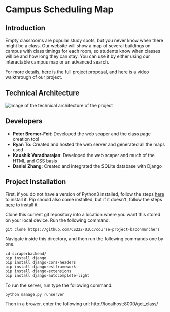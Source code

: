 # Campus Scheduling Map

## Introduction
Empty classrooms are popular study spots, but you never know when there might be a class. Our website will show a map of several buildings on campus with class timings for each room, so students know when classes will be and how long they can stay. You can use it by either using our interactable campus map or an advanced search.

For more details, [here](https://drive.google.com/file/d/1LzHKvWhnw8I8y6qjavi56g3v_un8vb2g/view?usp=sharing) is the full project proposal, and [here](https://mediaspace.illinois.edu/media/t/1_lp25o0o4) is a video walkthrough of our project. 

## Technical Architecture
![Image of the technical architecture of the project](https://drive.google.com/uc?id=1wfIPZygM2DkgnpGCNprPILTJbG1vUljp)

## Developers
- **Peter Bremer-Feit**: Developed the web scaper and the class page creation tool
- **Ryan To**: Created and hosted the web server and generated all the maps used
- **Kaushik Varadharajan**: Developed the web scaper and much of the HTML and CSS basis
- **Daniel Zhang**: Created and integrated the SQLite database with Django

## Project Installation
First, if you do not have a version of Python3 installed, follow the steps [here](https://wiki.python.org/moin/BeginnersGuide/Download) to install it. Pip should also come installed, but if it doesn't, follow the steps [here](https://pip.pypa.io/en/stable/installation/) to install it. 

Clone this current git repository into a location where you want this stored on your local device. Run the following command.
```
git clone https://github.com/CS222-UIUC/course-project-baconmunchers
```

Navigate inside this directory, and then run the following commands one by one.
```
cd scraperbackend/
pip install django
pip install django-cors-headers
pip install djangorestframework
pip install django-extensions
pip install django-autocomplete-light
```

To run the server, run type the following command:
```
python manage.py runserver
```

Then in a brower, enter the following url:
http://localhost:8000/get_class/
